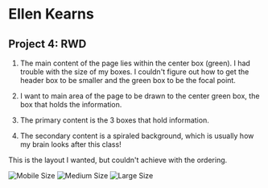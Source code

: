 # Ellen Kearns
## Project 4: RWD

1. The main content of the page lies within the center box (green).
   I had trouble with the size of my boxes. I couldn't figure out how to get
   the header box to be smaller and the green box to be the focal point.

2. I want to main area of the page to be drawn to the center green box,
   the box that holds the information.

3. The primary content is the 3 boxes that hold information.

4. The secondary content is a spiraled background, which is usually how
   my brain looks after this class!

This is the layout I wanted, but couldn't achieve with the ordering.

  ![Mobile Size](.images/mobile.png)
  ![Medium Size](.images/medium.png)
  ![Large Size](.images/large.png)
